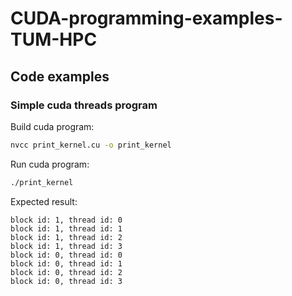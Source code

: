 # CUDA-programming-examples-TUM-HPC
## Code examples

### Simple cuda threads program

Build cuda program:

```bash
nvcc print_kernel.cu -o print_kernel
```

Run cuda program:

```bash
./print_kernel
```

Expected result: 
```shell
block id: 1, thread id: 0
block id: 1, thread id: 1
block id: 1, thread id: 2
block id: 1, thread id: 3
block id: 0, thread id: 0
block id: 0, thread id: 1
block id: 0, thread id: 2
block id: 0, thread id: 3
```

